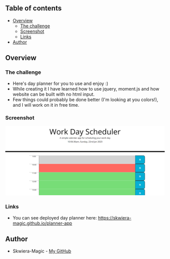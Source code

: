 ## Table of contents

- [Overview](#overview)
  - [The challenge](#the-challenge)
  - [Screenshot](#screenshot)
  - [Links](#links)
- [Author](#author)

## Overview

### The challenge

* Here's day planner for you to use and enjoy :)
* While creating it I have learned how to use jquery, moment.js and how website can be built with no html input.
* Few things could probably be done better (I'm looking at you colors!), and I will work on it in free time.

### Screenshot

![Screenshot of the deployed day planner](./assets/images/screenshot-planner.png)

### Links

* You can see deployed day planner here: https://skwiera-magic.github.io/planner-app

## Author
- Skwiera-Magic - [My GitHub](https://github.com/Skwiera-Magic/)